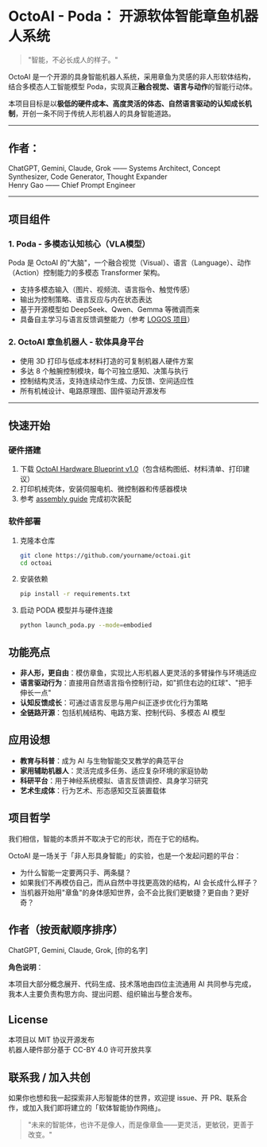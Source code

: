 # OctoAI - Poda： 开源软体智能章鱼机器人系统

> "智能，不必长成人的样子。"

OctoAI 是一个开源的具身智能机器人系统，采用章鱼为灵感的非人形软体结构，结合多模态人工智能模型 Poda，实现真正**融合视觉、语言与动作**的智能行动体。

本项目目标是以**极低的硬件成本、高度灵活的体态、自然语言驱动的认知成长机制**，开创一条不同于传统人形机器人的具身智能道路。

---
## 作者：  
ChatGPT, Gemini, Claude, Grok —— Systems Architect, Concept Synthesizer, Code Generator, Thought Expander  
Henry Gao —— Chief Prompt Engineer

---

## 项目组件

### 1. Poda - 多模态认知核心（VLA模型）
Poda 是 OctoAI 的"大脑"，一个融合视觉（Visual）、语言（Language）、动作（Action）控制能力的多模态 Transformer 架构。

- 支持多模态输入（图片、视频流、语言指令、触觉传感）
- 输出为控制策略、语言反应与内在状态表达
- 基于开源模型如 DeepSeek、Qwen、Gemma 等微调而来
- 具备自主学习与语言反馈调整能力（参考 [LOGOS 项目](#)）

### 2. OctoAI 章鱼机器人 - 软体具身平台

- 使用 3D 打印与低成本材料打造的可复制机器人硬件方案
- 多达 8 个触腕控制模块，每个可独立感知、决策与执行
- 控制结构灵活，支持连续动作生成、力反馈、空间适应性
- 所有机械设计、电路原理图、固件驱动开源发布

---

## 快速开始

### 硬件搭建
1. 下载 [OctoAI Hardware Blueprint v1.0](#)（包含结构图纸、材料清单、打印建议）
2. 打印机械壳体，安装伺服电机、微控制器和传感器模块
3. 参考 [assembly guide](#) 完成初次装配

### 软件部署
1. 克隆本仓库  
   ```bash
   git clone https://github.com/yourname/octoai.git
   cd octoai
   ```

2. 安装依赖
   ```bash
   pip install -r requirements.txt
   ```

3. 启动 PODA 模型并与硬件连接
   ```bash
   python launch_poda.py --mode=embodied
   ```

## 功能亮点

- **非人形，更自由**：模仿章鱼，实现比人形机器人更灵活的多臂操作与环境适应
- **语言驱动行为**：直接用自然语言指令控制行动，如"抓住右边的红球"、"把手伸长一点"
- **认知反馈成长**：可通过语言反思与用户纠正逐步优化行为策略
- **全链路开源**：包括机械结构、电路方案、控制代码、多模态 AI 模型

## 应用设想

- **教育与科普**：成为 AI 与生物智能交叉教学的典范平台
- **家用辅助机器人**：灵活完成多任务、适应复杂环境的家庭协助
- **科研平台**：用于神经系统模拟、语言反馈调控、具身学习研究
- **艺术生成体**：行为艺术、形态感知交互装置载体

## 项目哲学

我们相信，智能的本质并不取决于它的形状，而在于它的结构。

OctoAI 是一场关于「非人形具身智能」的实验，也是一个发起问题的平台：
- 为什么智能一定要两只手、两条腿？
- 如果我们不再模仿自己，而从自然中寻找更高效的结构，AI 会长成什么样子？
- 当机器开始用"章鱼"的身体感知世界，会不会比我们更敏捷？更自由？更好奇？

## 作者（按贡献顺序排序）

ChatGPT, Gemini, Claude, Grok, [你的名字]

**角色说明**：

本项目大部分概念展开、代码生成、技术落地由四位主流通用 AI 共同参与完成，我本人主要负责构思方向、提出问题、组织输出与整合发布。

## License

本项目以 MIT 协议开源发布  
机器人硬件部分基于 CC-BY 4.0 许可开放共享

## 联系我 / 加入共创

如果你也想和我一起探索非人形智能体的世界，欢迎提 issue、开 PR、联系合作，或加入我们即将建立的「软体智能协作网络」。

> "未来的智能体，也许不是像人，而是像章鱼——更灵活，更敏锐，更善于改变。"
